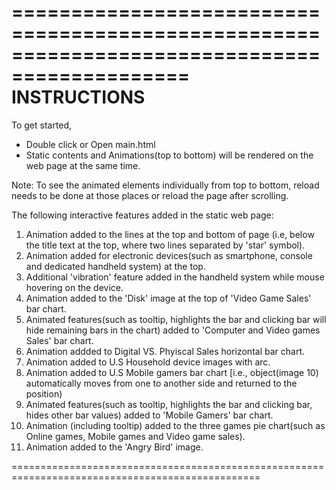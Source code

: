 =============================================================================================
                                INSTRUCTIONS
=============================================================================================
To get started,

 - Double click or Open main.html 
 - Static contents and Animations(top to bottom) will be rendered on the web page at the same time.
 
Note: To see the animated elements individually from top to bottom, reload needs to be done at those places or reload the page after	scrolling. 
 
The following interactive features added in the static web page:

  1. Animation added to the lines at the top and bottom of page (i.e, below the title text at the top, where two lines separated by 'star' symbol).
  2. Animation added for electronic devices(such as smartphone, console and dedicated handheld system) at the top.
  3. Additional 'vibration' feature added in the handheld system while mouse hovering on the device.
  4. Animation added to the 'Disk' image at the top of 'Video Game Sales' bar chart.
  5. Animated features(such as tooltip, highlights the bar and clicking bar will hide remaining bars in the chart) added to 'Computer and Video games Sales' bar chart.
  6. Animation addded to Digital VS. Phyiscal Sales horizontal bar chart.
  7. Animation added to U.S Household device images with arc.
  8. Animation added to U.S Mobile gamers bar chart [i.e., object(image 10) automatically moves from one to another side and returned to the position) 
  9. Animated features(such as tooltip, highlights the bar and clicking bar, hides other bar values) added to 'Mobile Gamers' bar chart.
  10. Animation (including tooltip) added to the three games pie chart(such as Online games, Mobile games and Video game sales).
  11. Animation added to the 'Angry Bird' image.

================================================================================================= 